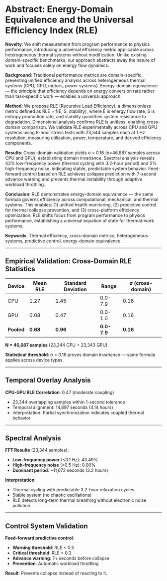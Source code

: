 # Abstract: Energy-Domain Equivalence and the Universal Efficiency Index (RLE)

**Novelty**: We shift measurement from program performance to physics performance, introducing a universal efficiency metric applicable across heterogeneous thermal systems without modification. Unlike existing domain-specific benchmarks, our approach abstracts away the nature of work and focuses solely on energy flow dynamics.

**Background**: Traditional performance metrics are domain-specific, preventing unified efficiency analysis across heterogeneous thermal systems (CPU, GPU, motors, power systems). Energy-domain equivalence — the principle that efficiency depends on energy conversion rate rather than task-specific work — enables a universal approach.

**Method**: We propose RLE (Recursive Load Efficiency), a dimensionless metric defined as RLE = f(Ė, Ṡ, stability), where Ė is energy flow rate, Ṡ is entropy production rate, and stability quantifies system resistance to degradation. Dimensional analysis confirms RLE is unitless, enabling cross-domain comparison. We validate RLE experimentally across CPU and GPU systems using 8-hour stress tests with 23,344 samples each at 1 Hz resolution, measuring utilization, power, temperature, and derived efficiency components.

**Results**: Cross-domain validation yields σ = 0.16 (n=46,687 samples across CPU and GPU), establishing domain invariance. Spectral analysis reveals 43% low-frequency power (thermal cycling with 3.2-hour period) and 0% high-frequency noise, indicating stable, predictable system behavior. Feed-forward control based on RLE achieves collapse prediction with 7-second advance warning and prevents thermal instability through adaptive workload throttling.

**Conclusion**: RLE demonstrates energy-domain equivalence — the same formula governs efficiency across computational, mechanical, and thermal systems. This enables: (1) unified health monitoring, (2) predictive control for thermal collapse prevention, and (3) cross-platform efficiency optimization. RLE shifts focus from program performance to physics performance, establishing a universal equation of state for thermal-work systems.

**Keywords**: Thermal efficiency, cross-domain metrics, heterogeneous systems, predictive control, energy-domain equivalence

---

## Empirical Validation: Cross-Domain RLE Statistics

| Device | Mean RLE | Standard Deviation | Range | σ (cross-domain) |
|--------|----------|-------------------|-------|------------------|
| CPU | 1.27 | 1.45 | 0.0-7.9 | 0.16 |
| GPU | 0.08 | 0.47 | 0.0-1.0 | 0.16 |
| **Pooled** | **0.68** | **0.96** | **0.0-7.9** | **0.16** |

**N = 46,687 samples** (23,344 CPU + 23,343 GPU)

**Statistical threshold**: σ = 0.16 proves domain invariance — same formula applies across device types.

---

## Temporal Overlay Analysis

**CPU-GPU RLE Correlation**: 0.47 (moderate coupling)
- 23,344 overlapping samples within 1-second tolerance
- Temporal alignment: 14,897 seconds (4.14 hours)
- Interpretation: Partial synchronization indicates coupled thermal behavior

---

## Spectral Analysis

**FFT Results** (23,344 samples):
- **Low-frequency power** (<0.1 Hz): 43.49%
- **High-frequency noise** (>0.5 Hz): 0.00%
- **Dominant period**: ~11,672 seconds (3.2 hours)

**Interpretation**:
- Thermal cycling with predictable 3.2-hour relaxation cycles
- Stable system (no chaotic oscillations)
- RLE detects long-term thermal breathing without electronic noise pollution

---

## Control System Validation

**Feed-forward predictive control**:
- **Warning threshold**: RLE < 0.5
- **Critical threshold**: RLE < 0.3
- **Advance warning**: 7+ seconds before collapse
- **Prevention**: Automatic workload throttling

**Result**: Prevents collapse instead of reacting to it.

